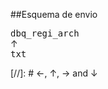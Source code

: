 ##Esquema de envio

<kbd>dbq_regi_arch</kbd>  
&uarr;  
<kbd>txt</kbd>  

[//]: # &larr;, &uarr;, &rarr; and &darr;
